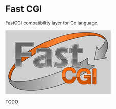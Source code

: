 # Fast CGI

FastCGI compatibility layer for Go language.

![FastCGI Logotype](img/Logo_GreyBg_330x200.png)

TODO
